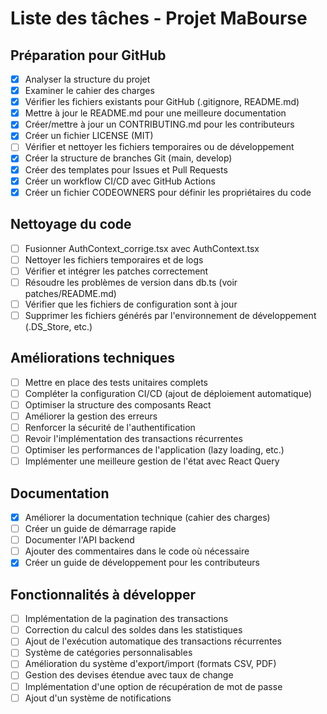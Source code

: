 # Liste des tâches - Projet MaBourse

## Préparation pour GitHub

- [x] Analyser la structure du projet
- [x] Examiner le cahier des charges
- [x] Vérifier les fichiers existants pour GitHub (.gitignore, README.md)
- [x] Mettre à jour le README.md pour une meilleure documentation
- [x] Créer/mettre à jour un CONTRIBUTING.md pour les contributeurs
- [x] Créer un fichier LICENSE (MIT)
- [ ] Vérifier et nettoyer les fichiers temporaires ou de développement
- [x] Créer la structure de branches Git (main, develop)
- [x] Créer des templates pour Issues et Pull Requests
- [x] Créer un workflow CI/CD avec GitHub Actions
- [x] Créer un fichier CODEOWNERS pour définir les propriétaires du code

## Nettoyage du code

- [ ] Fusionner AuthContext_corrige.tsx avec AuthContext.tsx
- [ ] Nettoyer les fichiers temporaires et de logs
- [ ] Vérifier et intégrer les patches correctement
- [ ] Résoudre les problèmes de version dans db.ts (voir patches/README.md)
- [ ] Vérifier que les fichiers de configuration sont à jour
- [ ] Supprimer les fichiers générés par l'environnement de développement (.DS_Store, etc.)

## Améliorations techniques

- [ ] Mettre en place des tests unitaires complets
- [ ] Compléter la configuration CI/CD (ajout de déploiement automatique)
- [ ] Optimiser la structure des composants React
- [ ] Améliorer la gestion des erreurs
- [ ] Renforcer la sécurité de l'authentification
- [ ] Revoir l'implémentation des transactions récurrentes
- [ ] Optimiser les performances de l'application (lazy loading, etc.)
- [ ] Implémenter une meilleure gestion de l'état avec React Query

## Documentation 

- [x] Améliorer la documentation technique (cahier des charges)
- [ ] Créer un guide de démarrage rapide
- [ ] Documenter l'API backend
- [ ] Ajouter des commentaires dans le code où nécessaire
- [x] Créer un guide de développement pour les contributeurs

## Fonctionnalités à développer

- [ ] Implémentation de la pagination des transactions
- [ ] Correction du calcul des soldes dans les statistiques
- [ ] Ajout de l'exécution automatique des transactions récurrentes
- [ ] Système de catégories personnalisables
- [ ] Amélioration du système d'export/import (formats CSV, PDF)
- [ ] Gestion des devises étendue avec taux de change
- [ ] Implémentation d'une option de récupération de mot de passe
- [ ] Ajout d'un système de notifications
